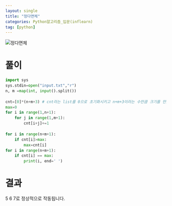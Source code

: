 ```yaml
---
layout: single
title: "정다면체"
categories: Python알고리즘_입문(inflearn)
tag: [python]
---
```


![정다면체](..\..\images\2022-11-28-정다면체\정다면체.png)


# 풀이 




```python
import sys
sys.stdin=open("input.txt","r")
n, m =map(int, input().split())

cnt=[0]*(n+m+3) # cnt라는 list를 0으로 초기화시키고 n+m+3이라는 수만큼 크기를 만듦
max=0
for i in range(1,n+1):
    for j in range(1,m+1):
        cnt[i+j]+=1

for i in range(n+m+1):
    if cnt[i]>max:
        max=cnt[i]
for i in range(n+m+1):
    if cnt[i] == max:
        print(i, end=' ')

```
# 결과
 5 6 7로 정상적으로 작동됩니다.
